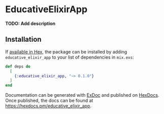 # EducativeElixirApp

**TODO: Add description**

## Installation

If [available in Hex](https://hex.pm/docs/publish), the package can be installed
by adding `educative_elixir_app` to your list of dependencies in `mix.exs`:

```elixir
def deps do
  [
    {:educative_elixir_app, "~> 0.1.0"}
  ]
end
```

Documentation can be generated with [ExDoc](https://github.com/elixir-lang/ex_doc)
and published on [HexDocs](https://hexdocs.pm). Once published, the docs can
be found at <https://hexdocs.pm/educative_elixir_app>.

